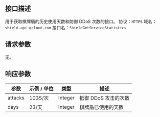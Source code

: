 ## 接口描述
用于获取棋牌盾的历史使用天数和防御 DDoS 次数的接口。
协议：`HTTPS`
域名：`shield.api.qcloud.com`
接口名：`ShieldGetServiceStatistics`

## 请求参数
无。

## 响应参数

| 参数 | 示例 / 单位 | 类型 | 描述 |
|---------|---------|---------|---------|
| attacks | 1035/次 | Integer | 抵御 DDoS 攻击的次数 |
| days | 23/天 | Integer | 棋牌盾已使用的天数 |

